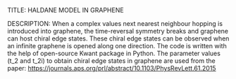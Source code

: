 TITLE: HALDANE MODEL IN GRAPHENE

DESCRIPTION: When a complex values next nearest neighbour hopping is introduced into graphene, the time-reversal symmetry breaks and graphene can host chiral edge states. These chiral edge states can be observed when an infinite graphene is opened along one direction. The code is written with the help of open-source Kwant package in Python. The parameter values (t_2 and t_2i) to obtain chiral edge states in graphene are used from the paper: https://journals.aps.org/prl/abstract/10.1103/PhysRevLett.61.2015


